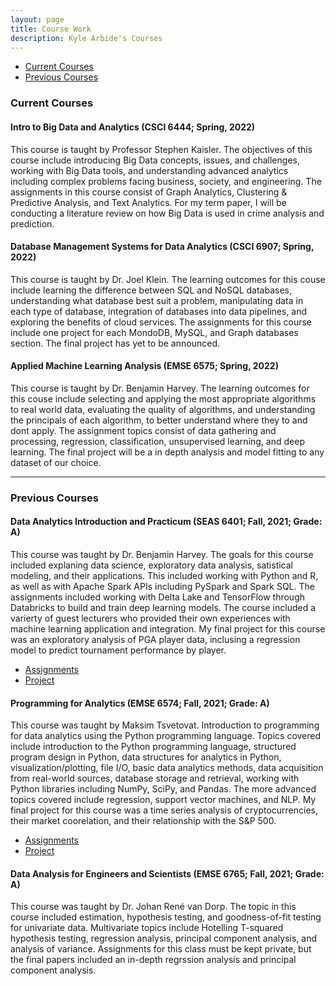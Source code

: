 ```yaml
---
layout: page
title: Course Work
description: Kyle Arbide's Courses
---
```


<div class="navbar">
    <div class="navbar-inner">
        <ul class="nav">
            <li><a href="#current">Current Courses</a></li>
            <li><a href="#old">Previous Courses</a></li>
        </ul>
    </div>
</div>


### <a name="current"></a>Current Courses

#### Intro to Big Data and Analytics (CSCI 6444; Spring, 2022)

This course is taught by Professor Stephen Kaisler. The objectives of this course include introducing Big Data concepts, issues, and challenges, working with Big Data tools, and understanding advanced analytics including complex problems facing business, society, and engineering. The assignments in this course consist of Graph Analytics, Clustering & Predictive Analysis, and Text Analytics. For my term paper, I will be conducting a literature review on how Big Data is used in crime analysis and prediction.

#### Database Management Systems for Data Analytics (CSCI 6907; Spring, 2022)

This course is taught by Dr. Joel Klein. The learning outcomes for this couse include learning the difference between SQL and NoSQL databases, understanding what database best suit a problem, manipulating data in each type of database, integration of databases into data pipelines, and exploring the benefits of cloud services. The assignments for this course include one project for each MondoDB, MySQL, and Graph databases section. The final project has yet to be announced.

#### Applied Machine Learning Analysis (EMSE 6575; Spring, 2022)

This course is taught by Dr. Benjamin Harvey. The learning outcomes for this couse include selecting and applying the most appropriate algorithms to real world data, evaluating the quality of algorithms, and understanding the principals of each algorithm, to better understand where they to and dont apply. The assignment topics consist of data gathering and processing, regression, classification, unsupervised learning, and deep learning. The final project will be a in depth analysis and model fitting to any dataset of our choice.

---

### <a name="old"></a>Previous Courses

#### Data Analytics Introduction and Practicum (SEAS 6401; Fall, 2021; Grade: A)

This course was taught by Dr. Benjamin Harvey. The goals for this course included explaning data science, exploratory data analysis, satistical modeling, and their applications. This included working with Python and R, as well as with Apache Spark APIs including PySpark and Spark SQL. The assignments included working with Delta Lake and TensorFlow through Databricks to build and train deep learning models. The course included a varierty of guest lecturers who provided their own experiences with machine learning application and integration. My final project for this course was an exploratory analysis of PGA player data, inclusing a regression model to predict tournament performance by player.

- [Assignments](https://github.com/kylearbide/kylearbide.github.io/tree/master/codeSheets/SEAS6401)
- [Project](/pages/publpics/GolfDataAnalysis.html)



#### Programming for Analytics (EMSE 6574; Fall, 2021; Grade: A)

This course was taught by Maksim Tsvetovat. Introduction to programming for data analytics using the Python programming language. Topics covered include introduction to the Python programming language, structured program design in Python, data structures for analytics in Python, visualization/plotting, file I/O, basic data analytics methods, data acquisition from real-world sources, database storage and retrieval, working with Python libraries including NumPy, SciPy, and Pandas. The more advanced topics covered include regression, support vector machines, and NLP. My final project for this course was a time series analysis of cryptocurrencies, their market coorelation, and their relationship with the S&P 500.


- [Assignments](https://github.com/kylearbide/kylearbide.github.io/tree/master/codeSheets/EMSE6574)
- [Project](/pages/publpics/CryptoTimeSeries.html)

#### Data Analysis for Engineers and Scientists (EMSE 6765; Fall, 2021; Grade: A)

This course was taught by Dr. Johan René van Dorp. The topic in this course included estimation, hypothesis testing, and goodness-of-fit testing for univariate data. Multivariate topics include Hotelling T-squared hypothesis testing, regression analysis, principal component analysis, and analysis of variance. Assignments for this class must be kept private, but the final papers included an in-depth regrssion analysis and principal component analysis.
